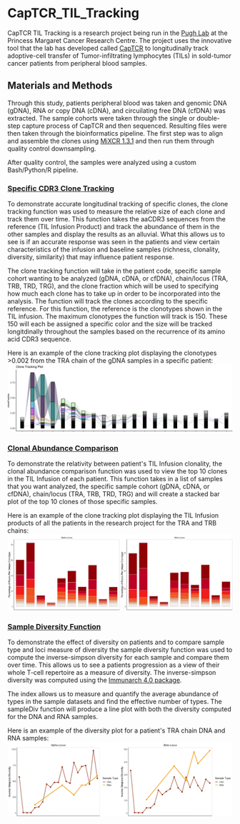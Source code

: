 # CapTCR_TIL_Tracking

CapTCR TIL Tracking is a research project being run in the [Pugh Lab](http://pughlab.org/) at the Princess Margaret Cancer Research Centre. The project uses the innovative tool that the lab has developed called [CapTCR](https://www.ncbi.nlm.nih.gov/pubmed/30530777) to longitudinally track adoptive-cell transfer of Tumor-infiltrating lymphocytes (TILs) in sold-tumor cancer patients from peripheral blood samples. 

## Materials and Methods

Through this study, patients peripheral blood was taken and genomic DNA (gDNA), RNA or copy DNA (cDNA), and circuilating free DNA (cfDNA) was extracted. The sample cohorts were taken through the single or double-step capture process of CapTCR and then sequenced. Resulting files were then taken through the bioinformatics pipeline. The first step was to align and assemble the clones using [MiXCR 1.3.1](https://www.nature.com/articles/nmeth.3364) and then run them through quality control downsampling. 

After quality control, the samples were analyzed using a custom Bash/Python/R pipeline. 

### [Specific CDR3 Clone Tracking](https://github.com/CameronKerr/CapTCR_TIL_Tracking/blob/master/Clone%20Track%20Functions/CloneTracking.R) ###

To demonstrate accurate longitudinal tracking of specific clones, the clone tracking function was used to measure the relative size of each clone and track them over time. This function takes the aaCDR3 sequences from the reference (TIL Infusion Product) and track the abundance of them in the other samples and display the results as an alluvial. What this allows us to see is if an accurate response was seen in the patients and view certain characteristics of the infusion and baseline samples (richness, clonality, diversity, similarity) that may influence patient response. 

The clone tracking function will take in the patient code, specific sample cohort wanting to be analyzed (gDNA, cDNA, or cfDNA), chain/locus (TRA, TRB, TRD, TRG), and the clone fraction which will be used to specifying how much each clone has to take up in order to be incorporated into the analysis. The function will track the clones according to the specific reference. For this function, the reference is the clonotypes shown in the TIL infusion. The maximum clonotypes the function will track is 150. These 150 will each be assigned a specific color and the size will be tracked longitdinally throughout the samples based on the recurrence of its amino acid CDR3 sequence.

Here is an example of the clone tracking plot displaying the clonotypes >0.002 from the TRA chain of the gDNA samples in a specific patient:
![image](https://github.com/CameronKerr/CapTCR_TIL_Tracking/blob/master/Images/CloneTrackingPlot.png)

### [Clonal Abundance Comparison](https://github.com/CameronKerr/CapTCR_TIL_Tracking/blob/master/Clone%20Track%20Functions/ClonalAbundanceTracking.R) ###

To demonstrate the relativity between patient's TIL Infusion clonality, the clonal abundance comparison function was used to view the top 10 clones in the TIL Infusion of each patient. This function takes in a list of samples that you want analyzed, the specific sample cohort (gDNA, cDNA, or cfDNA), chain/locus (TRA, TRB, TRD, TRG) and will create a stacked bar plot of the top 10 clones of those specific samples.

Here is an example of the clone tracking plot displaying the TIL Infusion products of all the patients in the research project for the TRA and TRB chains:
![image](https://github.com/CameronKerr/CapTCR_TIL_Tracking/blob/master/Images/ClonalAbundanceInfusionComparison.JPG)

### [Sample Diversity Function](https://github.com/CameronKerr/CapTCR_TIL_Tracking/blob/master/Diversity%20Functions/SampleDiv.R) ###

To demonstrate the effect of diversity on patients and to compare sample type and loci measure of diversity the sample diversity function was used to compute the inverse-simpson diversity for each sample and compare them over time. This allows us to see a patients progression as a view of their whole T-cell repertoire as a measure of diversity. The inverse-simpson diversity was computed using the [Immunarch 4.0 package](https://github.com/immunomind/immunarch). 

The index allows us to measure and quantify the average abundance of types in the sample datasets and find the effective number of types. The sampleDiv function will produce a line plot with both the diversity computed for the DNA and RNA samples.

Here is an example of the diversity plot for a patient's TRA chain DNA and RNA samples:
![image](https://github.com/CameronKerr/CapTCR_TIL_Tracking/blob/master/Images/SampleDiversityPlot.png)


